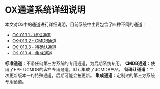 # OX通道系统详细说明

本文对Ox中的通道进行详细说明，目前系统中主要包含了四种不同的通道：

* [OX-013.1 - 标准通道](1.ox-delivery-guide/ox-013-channel-standard.html)
* [OX-013.2 - CMDB通道](1.ox-delivery-guide/ox-013-channel-cmdb.html)
* [OX-013.3 - 待确认通道](1.ox-delivery-guide/ox-013-channel-confirm.html)
* [OX-013.4 - 集成通道](1.ox-delivery-guide/ox-013-channel-integration.html)

**标准通道**：不带任何第三方系统的专用通道，为后期系统专用。
**CMDB通道**：使用了HPE UCMDB的客户专用通道，默认集成了UCMDB产品。
**待确认通道**：二次更新版本一的特殊通道，后期可能会被更新。
**集成通道**：定制过的第三方系统专用通道。



